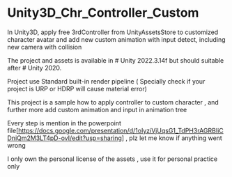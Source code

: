 # Unity3D_Chr_Controller_Custom
In Unity3D, apply free 3rdController from UnityAssetsStore to customized character avatar and add new custom animation with input detect, including new camera with collision 

The project and assets is available in # Unity 2022.3.14f but should suitable after # Unity 2020.

Project use Standard built-in render pipeline ( Specially check if your project is URP or HDRP will cause material error)

This project is a sample how to apply controller to custom character , and further more add custom animation and input in animation tree

Every step is mention in the powerpoint file[https://docs.google.com/presentation/d/1oIyziVjUqsG1_TdPH3rAGRBIiCDniQm2M3LT4pD-ovI/edit?usp=sharing] , plz let me know if anything went wrong

I only own the personal license of the assets , use it for personal practice only
